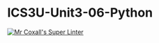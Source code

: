 # ICS3U-Unit3-06-Python

[![Mr Coxall's Super Linter](https://github.com/joannesanthosh/ICS3U-Unit3-06-Python/workflows/Mr%20Coxall's%20Super%20Linter/badge.svg)](https://github.com/joannesanthosh/ICS3U-Unit3-06-Python/actions/)
